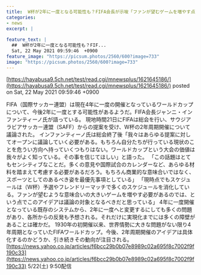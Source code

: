 ```yaml
---
title:  W杯が2年に一度となる可能性も？FIFA会長が示唆「ファンが望むゲームを増やす点でも議論の対象とすべき」  
categories:
- news
excerpt: |
  
feature_text: |
  ##  W杯が2年に一度となる可能性も？FIF...
  Sat, 22 May 2021 09:59:46  +0900
feature_image: "https://picsum.photos/2560/600?image=733"
image: "https://picsum.photos/2560/600?image=733"
---
```


[https://hayabusa9.5ch.net/test/read.cgi/mnewsplus/1621645186/](https://hayabusa9.5ch.net/test/read.cgi/mnewsplus/1621645186/)
posted on Sat, 22 May 2021 09:59:46  +0900

<!--more-->

FIFA（国際サッカー連盟）は現在4年に一度の開催となっているワールドカップについて、今後2年に一度とする可能性があるようだ。FIFA会長ジャンニ・インファンティーノ氏が語っている。 現地時間21日にFIFAは総会を行い、サウジアラビアサッカー連盟（SAFF）からの提案を受け、W杯の2年周期開催について議論された。 インファンティーノ氏は総会終了後「我々はあらゆる提案に対してオープンに議論していく必要がある。もちろん自分たちが行っている現状のことを危うい方向へ持っていくつもりはない。ワールドカップという大会の価値は我々がよく知っている。その事を信じてほしい」と語った。 「この話題はとてもセンシティブなことだ。多くの意見や国際試合のカレンダーなど、あらゆる材料を踏まえて考慮する必要があるだろう。もちろん商業的な意味合いではなく、スポーツとしてのあるべき姿を最優先事項としている」 「現時点でもスケジュールは（W杯）予選やフレンドリーマッチで多くのスケジュールを消化している。ファンが望むような意味合いの大きいゲームを増やす必要があるのでは、という点でこのアイデアは議論の対象となるべきだと思っている」 4年に一度開催となっている既存のシステムから、2年に一度へと変更するにしても多くの問題があり、各所からの反発も予想される。それだけに実現化までには多くの障壁があることは確かだ。 1930年の初開催以来、世界情勢に大きな問題がない限り4年周期となっていたFIFAワールドカップ。今後、2年周期開催のアイデアは具体化するのかどうか、引き続きその動向が注目される。 [https://news.yahoo.co.jp/articles/f6bcc29b0b07e8989c02a695f8c7002f9f190c33](https://news.yahoo.co.jp/articles/f6bcc29b0b07e8989c02a695f8c7002f9f190c33) 5/22(土) 9:50配信
